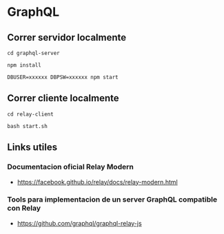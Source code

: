 # GraphQL 

## Correr servidor localmente

```
cd graphql-server
```
```
npm install
```
```
DBUSER=xxxxxx DBPSW=xxxxxx npm start
```

## Correr cliente localmente

```
cd relay-client
```
```
bash start.sh
```

## Links utiles

### Documentacion oficial Relay Modern

- https://facebook.github.io/relay/docs/relay-modern.html

### Tools para implementacion de un server GraphQL compatible con Relay

- https://github.com/graphql/graphql-relay-js


